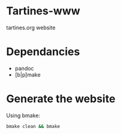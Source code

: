 # Tartines-www

tartines.org website

# Dependancies

  * pandoc
  * [b|p]make

# Generate the website

Using bmake:

```bash
bmake clean && bmake
```
